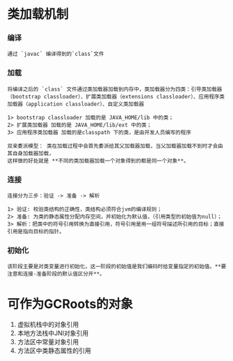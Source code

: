 # 类加载机制

### 编译
    通过 `javac` 编译得到的`class`文件

### 加载
    将编译之后的 `class` 文件通过类加载器加载到内存中，类加载器分为四类：引导类加载器（bootstrap classloader）、扩展类加载器（extensions classloader）、应用程序类加载器（application classloader）、自定义类加载器

    1> bootstrap classloader 加载的是 JAVA_HOME/lib 中的类；
    2> 扩展类加载器 加载的是 JAVA_HOME/lib/ext 中的类；
    3> 应用程序类加载器 加载的是classpath 下的类，是由开发人员编写的程序

    双亲委派模型： 类在加载过程中会首先委派给其父加载器加载，当父加载器加载不到时才会由其自身加载器加载，
    这样做的好处就是 **不同的类加载器加载一个对象得到的都是同一个对象**。

### 连接
    连接分为三步：验证 -> 准备 -> 解析

    1> 验证: 校验类结构的正确性，类结构必须符合jvm的编译规则；
    2> 准备: 为类的静态属性分配内存空间，并初始化为默认值，（引用类型的初始值为null）；
    3> 解析：把类中的符号引用转换为直接引用，符号引用是用一组符号描述所引用的目标；直接引用是指向目标的指针。

### 初始化
    该阶段主要是对类变量进行初始化，这一阶段的初始值是我们编码时给变量指定的初始值。**要注意和连接-准备阶段的默认值区分开**。


# 可作为GCRoots的对象

1. 虚拟机栈中的对象引用
2. 本地方法栈中JNI对象引用
3. 方法区中常量对象引用
4. 方法区中类静态属性的引用